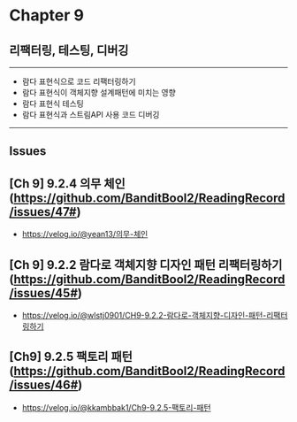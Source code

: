 # Chapter 9
## 리팩터링, 테스팅, 디버깅

---
- 람다 표현식으로 코드 리팩터링하기
- 람다 표현식이 객체지향 설계패턴에 미치는 영향
- 람다 표현식 테스팅
- 람다 표현식과 스트림API 사용 코드 디버깅


---
## Issues

## [Ch 9] 9.2.4 의무 체인 (https://github.com/BanditBool2/ReadingRecord/issues/47#)
- https://velog.io/@yean13/의무-체인

## [Ch 9] 9.2.2 람다로 객체지향 디자인 패턴 리팩터링하기 (https://github.com/BanditBool2/ReadingRecord/issues/45#)
- https://velog.io/@wlstj0901/CH9-9.2.2-람다로-객체지향-디자인-패턴-리팩터링하기

## [Ch9] 9.2.5 팩토리 패턴 (https://github.com/BanditBool2/ReadingRecord/issues/46#)
- https://velog.io/@kkambbak1/Ch9-9.2.5-팩토리-패턴
